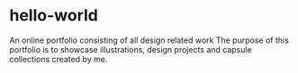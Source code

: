 # hello-world
An online portfolio consisting of all design related work 
The purpose of this portfolio is to showcase illustrations, design projects and capsule collections created by me. 
